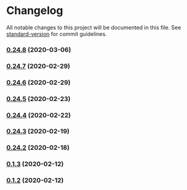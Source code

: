 # Changelog

All notable changes to this project will be documented in this file. See [standard-version](https://github.com/conventional-changelog/standard-version) for commit guidelines.

### [0.24.8](https://github.com/rockmandash/rockmandash/compare/v0.24.7...v0.24.8) (2020-03-06)

### [0.24.7](https://github.com/rockmandash/rockmandash/compare/v0.24.6...v0.24.7) (2020-02-29)

### [0.24.6](https://github.com/rockmandash/rockmandash/compare/v0.24.5...v0.24.6) (2020-02-29)

### [0.24.5](https://github.com/rockmandash/rockmandash/compare/v0.24.4...v0.24.5) (2020-02-23)

### [0.24.4](https://github.com/rockmandash/rockmandash/compare/v0.24.3...v0.24.4) (2020-02-22)

### [0.24.3](https://github.com/rockmandash/rockmandash/compare/v0.24.2...v0.24.3) (2020-02-19)

### [0.24.2](https://github.com/rockmandash/rockmandash/compare/v0.1.3...v0.24.2) (2020-02-18)

### [0.1.3](https://github.com/rockmandash/rockmandash/compare/v0.1.2...v0.1.3) (2020-02-12)

### [0.1.2](https://github.com/rockmandash/rockmandash/compare/v0.1.1...v0.1.2) (2020-02-12)
